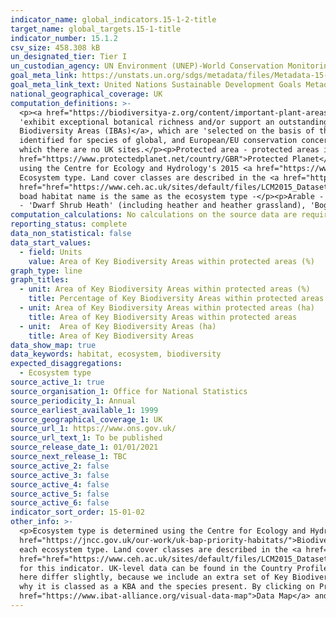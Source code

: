```yaml
---
indicator_name: global_indicators.15-1-2-title
target_name: global_targets.15-1-title
indicator_number: 15.1.2
csv_size: 458.308 kB
un_designated_tier: Tier I
un_custodian_agency: UN Environment (UNEP)-World Conservation Monitoring Centre (WCMC), UN Environment (UNEP)
goal_meta_link: https://unstats.un.org/sdgs/metadata/files/Metadata-15-01-02.pdf
goal_meta_link_text: United Nations Sustainable Development Goals Metadata (PDF 455 KB)
national_geographical_coverage: UK
computation_definitions: >-
  <p><a href="https://biodiversitya-z.org/content/important-plant-areas-ipa">Key Biodiversity Area</a> - Key Biodiversity Areas (KBAs) include 1) <a href="https://biodiversitya-z.org/content/important-plant-areas-ipa">Important Plant Areas</a>, which are natural or semi-natural sites that
  'exhibit exceptional botanical richness and/or support an outstanding assemblage of rare, threatened and/or endemic plant species and/or vegetation of high botanic value', 2) <a href="https://www.arcgis.com/home/item.html?id=c38f60f68f094f269d90db26b1381837">Important Bird and
  Biodiversity Areas (IBAs)</a>, which are 'selected on the basis of the bird numbers and species complements they hold. IBAs are particularly important for species that congregate in large numbers, such as wintering and passage waterbirds and breeding seabirds. Many sites have also been
  identified for species of global, and European/EU conservation concern.', and 3) Alliance for Zero Extinction sites, which contain '95% or more of the remaining population of one or more species listed as endangered or critically endangered on the IUCN Red List of Threatened Species' of
  which there are no UK sites.</p><p>Protected area - protected areas include Nature Reserves, National Parks, Areas of Outsatnding Natural Beauty (AONB), Sites of Special Scientific Interest (SSSI), Heritage Coast, and National Scenic Areas. For the full list of designations please see <a
  href="https://www.protectedplanet.net/country/GBR">Protected Planet</a>. Protected areas are taken from the World Database of Protected Areas (WDPA). Note that the data presented here do not include any Marine Protected Areas (MPAs).</p><p>Ecosystem type - Ecosystem type is determined
  using the Centre for Ecology and Hydrology's 2015 <a href="https://www.ceh.ac.uk/services/land-cover-map-2015"><Land Cover Map (LCM2015)</a>. This uses satellite data to categorise land into land cover classes, which are further aggregated to 'aggregate classes', here referred to as
  Ecosystem type. Land cover classes are described in the <a href="https://data.jncc.gov.uk/data/0b7943ea-2eee-47a9-bd13-76d1d66d471f/JNCC-Report-307-SCAN-WEB.pdf">JNCC Report 307</a> and in the <a
  href="href="https://www.ceh.ac.uk/sites/default/files/LCM2015_Dataset_Documentation.pdf">Land Cover Map 2015 Documentation (PDF)</a>.</p><p> </p><p>The follwing definitions give the broad habitats included in each Ecosystem type, with notes in brackets. Where no definition is given, the
  boad habitat name is the same as the ecosystem type -</p><p>Arable - 'Arable and Horticulture'</p><p>Broadleaf woodland - 'Broadleaved, Mixed and Yew Woodland'</p><p>Coastal - 'Supra-littoral Rock', 'Littoral Rock' and 'Littoral Sediment' (including saltmarsh)</p><p>Mountain, heath, bog
  - 'Dwarf Shrub Heath' (including heather and heather grassland), 'Bog', and 'Inland Rock'.</p><p>Semi-natural grassland - 'Neutral Grassland', 'Calcareous Grassland', 'Acid Grassland', and 'Fen, Marsh and Swamp'.</p>
computation_calculations: No calculations on the source data are required.
reporting_status: complete
data_non_statistical: false
data_start_values:
  - field: Units
    value: Area of Key Biodiversity Areas within protected areas (%)
graph_type: line
graph_titles:
  - unit: Area of Key Biodiversity Areas within protected areas (%)
    title: Percentage of Key Biodiversity Areas within protected areas
  - unit: Area of Key Biodiversity Areas within protected areas (ha)
    title: Area of Key Biodiversity Areas within protected areas
  - unit:  Area of Key Biodiversity Areas (ha)
    title: Area of Key Biodiversity Areas
data_show_map: true
data_keywords: habitat, ecosystem, biodiversity
expected_disaggregations:
  - Ecosystem type
source_active_1: true
source_organisation_1: Office for National Statistics
source_periodicity_1: Annual
source_earliest_available_1: 1999
source_geographical_coverage_1: UK
source_url_1: https://www.ons.gov.uk/
source_url_text_1: To be published
source_release_date_1: 01/01/2021
source_next_release_1: TBC
source_active_2: false
source_active_3: false
source_active_4: false
source_active_5: false
source_active_6: false
indicator_sort_order: 15-01-02
other_info: >-
  <p>Ecosystem type is determined using the Centre for Ecology and Hydrology's 2015 <a href="https://www.ceh.ac.uk/services/land-cover-map-2015">Land Cover Map (LCM2015)</a>. This uses satellite data to categorise land into land cover classes, which are based on the <a
  href="https://jncc.gov.uk/our-work/uk-bap-priority-habitats/">Biodiversity Action Plan (BAP) Broad Habitats</a>. Land cover classes are further aggregated to 'aggregate classes', here referred to as Ecosystem type.  See definitions (above) for the land cover classes that are included in
  each ecosystem type. Land cover classes are described in the <a href="https://data.jncc.gov.uk/data/0b7943ea-2eee-47a9-bd13-76d1d66d471f/JNCC-Report-307-SCAN-WEB.pdf">JNCC Report 307 (PDF)</a>. Please see the <a
  href="href="https://www.ceh.ac.uk/sites/default/files/LCM2015_Dataset_Documentation.pdf">Land Cover Map 2015 Documentation (PDF)</a> for methods.</p><p><a href="https://www.ibat-alliance.org/dashboard">The International Biodiversity Assessment Tool (IBAT)</a> reports international data
  for this indicator. UK-level data can be found in the Country Profiles, with further information included on Protected Area designation types, and IUCN management categories. To view these you will need to create a log in but this is free to do. Please note that the figures we present
  here differ slightly, because we include an extra set of Key Biodiversity Areas (KBAs), namely Important Plant Areas. IBAT gives the option to view individula KBAs and Protected Areas on a map - by clicking on KBAs, and then on the name of the area the user is given more information on
  why it is classed as a KBA and the species present. By clicking on Protected Areas, and then on the name of the area, the user is taken to the individual area on <a href="https://www.protectedplanet.net/en/search-areas?geo_type=site">Protected Planet</a>. To use the map go to <a
  href="https://www.ibat-alliance.org/visual-data-map">Data Map</a> and make selections in Apply Layers.</p><p> Data follows the UN specification for this indicator. This indicator has not been identified in collaboration with topic experts.
---
```

